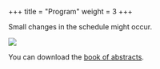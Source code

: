 +++
title = "Program"
weight = 3
+++

Small changes in the schedule might occur.

![](Program_with_speakers_v4.png)

You can download the [book of abstracts](NMQC_Abstract_v6.pdf).

